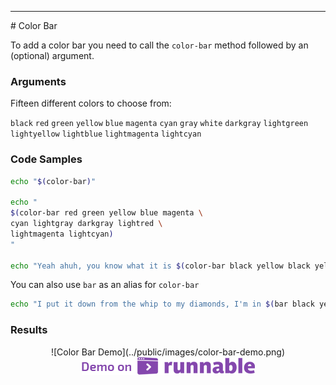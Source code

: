 <hr>
<a name="Color-Bar"></a>
# Color Bar

To add a color bar you need to call the `color-bar` method followed by an (optional) argument.

### Arguments

Fifteen different colors to choose from:

<code>black</code>
<code class="bg-color-box-red"         >red</code>
<code class="bg-color-box-green"       >green</code>
<code class="bg-color-box-yellow"      >yellow</code>
<code class="bg-color-box-blue"        >blue</code>
<code class="bg-color-box-magenta"     >magenta</code>
<code class="bg-color-box-cyan"       >cyan</code>
<code class="bg-color-box-gray"        >gray</code>
<code class="bg-color-box-white"       >white</code>
<code class="bg-color-box-darkgray"    >darkgray</code>
<code class="bg-color-box-lightgreen"  >lightgreen</code>
<code class="bg-color-box-lightyellow" >lightyellow</code>
<code class="bg-color-box-lightblue"   >lightblue</code>
<code class="bg-color-box-lightmagenta">lightmagenta</code>
<code class="bg-color-box-lightcyan"   >lightcyan</code>

### Code Samples

```bash
echo "$(color-bar)"

echo "
$(color-bar red green yellow blue magenta \
cyan lightgray darkgray lightred \
lightmagenta lightcyan)
"

echo "Yeah ahuh, you know what it is $(color-bar black yellow black yellow)"
```

You can also use `bar` as an alias for `color-bar`

```bash
echo "I put it down from the whip to my diamonds, I'm in $(bar black yellow black yellow)"
```

### Results
<center>
![Color Bar Demo](../public/images/color-bar-demo.png)
</center>
<center><a href="http://code.runnable.com/Viu7kFttuDkzWnHs/shml-color-bar-for-shell-and-bash" target="_blank"><img src="../public/images/demo-on-runnable.png" border="0"></a></center>
